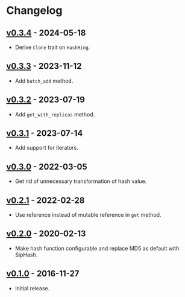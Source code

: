 # Changelog

## [v0.3.4](https://github.com/jeromefroe/hashring-rs/tree/0.3.4) - 2024-05-18

- Derive `Clone` trait on `HashRing`.

## [v0.3.3](https://github.com/jeromefroe/hashring-rs/tree/0.3.3) - 2023-11-12

- Add `batch_add` method.

## [v0.3.2](https://github.com/jeromefroe/hashring-rs/tree/0.3.2) - 2023-07-19

- Add `get_with_replicas` method.

## [v0.3.1](https://github.com/jeromefroe/hashring-rs/tree/0.3.1) - 2023-07-14

- Add support for iterators.

## [v0.3.0](https://github.com/jeromefroe/hashring-rs/tree/0.3.0) - 2022-03-05

- Get rid of unnecessary transformation of hash value.

## [v0.2.1](https://github.com/jeromefroe/hashring-rs/tree/0.2.1) - 2022-02-28

- Use reference instead of mutable reference in `get` method.

## [v0.2.0](https://github.com/jeromefroe/hashring-rs/tree/0.2.0) - 2020-02-13

- Make hash function configurable and replace MD5 as default with SipHash.

## [v0.1.0](https://github.com/jeromefroe/hashring-rs/tree/0.1.0) - 2016-11-27

- Initial release.
